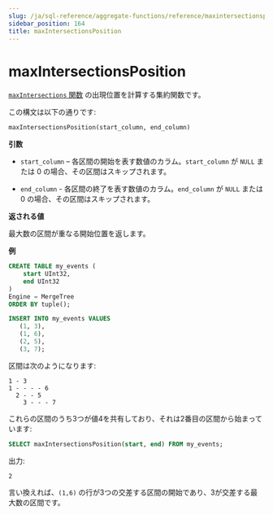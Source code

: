 ```yaml
---
slug: /ja/sql-reference/aggregate-functions/reference/maxintersectionsposition
sidebar_position: 164
title: maxIntersectionsPosition
---
```


# maxIntersectionsPosition

[`maxIntersections` 関数](./maxintersections.md) の出現位置を計算する集約関数です。

この構文は以下の通りです:

```sql
maxIntersectionsPosition(start_column, end_column)
```

**引数**

- `start_column` – 各区間の開始を表す数値のカラム。`start_column` が `NULL` または 0 の場合、その区間はスキップされます。

- `end_column` - 各区間の終了を表す数値のカラム。`end_column` が `NULL` または 0 の場合、その区間はスキップされます。

**返される値**

最大数の区間が重なる開始位置を返します。

**例**

```sql
CREATE TABLE my_events (
    start UInt32,
    end UInt32
)
Engine = MergeTree
ORDER BY tuple();

INSERT INTO my_events VALUES
   (1, 3),
   (1, 6),
   (2, 5),
   (3, 7);
```

区間は次のようになります:

```response
1 - 3
1 - - - - 6
  2 - - 5
    3 - - - 7
```

これらの区間のうち3つが値4を共有しており、それは2番目の区間から始まっています:

```sql
SELECT maxIntersectionsPosition(start, end) FROM my_events;
```

出力:
```response
2
```

言い換えれば、`(1,6)` の行が3つの交差する区間の開始であり、3が交差する最大数の区間です。

